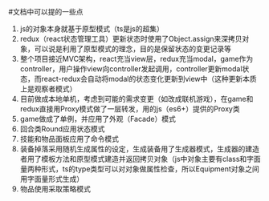 #文档中可以提的一些点

1. js的对象本身就基于原型模式（ts是js的超集）
2. redux（react状态管理工具）更新状态时使用了Object.assign来深拷贝对象，可以说是利用了原型模式的理念，目的是保留状态的变更记录等
3. 整个项目接近MVC架构，react充当view层，redux充当modal，game作为controller，用户操作view向controller发起调用，controller更新modal状态，而react-redux会自动将modal的状态变化更新到view中（这种更新本质上是观察者模式）
4. 目前做成本地单机，考虑到可能的需求变更（如改成联机游戏），在game和redux直接用Proxy模式做了一层转发，用的js（es6+）提供的Proxy类
5. game做成了单例，并应用了外观（Facade）模式
6. 回合类Round应用状态模式
7. 技能和物品面板应用了命令模式
8. 装备掉落采用随机生成属性的设定，生成装备用了生成器模式，生成器的建造者用了模板方法和原型模式建造并返回拷贝对象（js中对象主要有class和字面量两种形式，ts的type类型可以对对象做属性检查，所以Equipment对象之间用字面量形式生成）
9. 物品使用采取策略模式